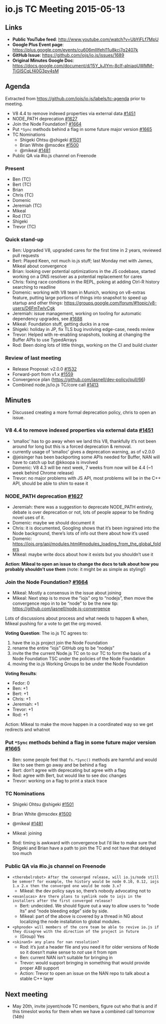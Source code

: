 # io.js TC Meeting 2015-05-13

## Links

* **Public YouTube feed**: <http://www.youtube.com/watch?v=UbYiFLf7MpU>
* **Google Plus Event page**: <https://plus.google.com/events/cu606mlllfehl11u8kcj7q2407k>
* **GitHub Issue**: <https://github.com/iojs/io.js/issues/1689>
* **Original Minutes Google Doc**: <https://docs.google.com/document/d/15Y_kJlYm-8cIf-alniaqUWMM-TjGISCqLf40G3pv4sM>

## Agenda

Extracted from <https://github.com/iojs/io.js/labels/tc-agenda> prior to meeting.

* V8 4.4 to remove indexed properties via external data [#1451](https://github.com/iojs/io.js/issues/1451)
* NODE_PATH deprecation [#1627](https://github.com/iojs/io.js/issues/1627)
* Join the Node Foundation? [#1664](https://github.com/iojs/io.js/issues/1664)
* Put `*Sync` methods behind a flag in some future major version [#1665](https://github.com/iojs/io.js/issues/1665)
* TC Nominations
  * Shigeki Ohtsu @shigeki [#1501](https://github.com/iojs/io.js/issues/1501)
  * Brian White @mscdex [#1500](https://github.com/iojs/io.js/issues/1500)
  * @mikeal [#1481](https://github.com/iojs/io.js/issues/1481)
* Public QA via #io.js channel on Freenode

### Present

* Ben (TC)
* Bert (TC)
* Brian
* Chris (TC)
* Domenic
* Jeremiah (TC)
* Mikeal
* Rod (TC)
* Shigeki
* Trevor (TC)

### Quick stand-up

* Ben: Upgraded V8, upgraded cares for the first time in 2 years, reviewed pull requests
* Bert: Played Keen, not much io.js stuff; last Monday met with James, Mikeal about convergence
* Brian: looking over potential optimizations in the JS codebase, started working on a DNS resolver as a potential replacement for cares
* Chris: fixing race conditions in the REPL, poking at adding Ctrl-R history searching to readline
* Domenic: working with V8 team in Munich, working on v8-extras feature, putting large portions of things into snapshot to speed up startup and other things: <https://groups.google.com/forum/#!topic/v8-users/D6FmTwlvCgk>
* Jeremiah: issue management, working on tooling for automatic dependency upgrades, see [#1688](https://github.com/iojs/io.js/pull/1688)
* Mikeal: Foundation stuff, getting ducks in a row
* Shigeki: holiday in JP, fix TLS bug involving edge-case, needs review
* Trevor: Helped with re-enabling snapshots, looking at changing the Buffer APIs to use TypedArrays
* Rod: Been doing lots of little things, working on the CI and build cluster

### Review of last meeting

* Release Proposal: v2.0.0 [#1532](https://github.com/iojs/io.js/pull/1532)
* Forward-port from v1.x [#1559](https://github.com/iojs/io.js/pull/1559)
* Convergence plan (<https://github.com/jasnell/dev-policy/pull/66>)
* Combined node.js/io.js TC/core call [#1413](https://github.com/iojs/io.js/issues/1413)

## Minutes

* Discussed creating a more formal deprecation policy, chris to open an issue.

### V8 4.4 to remove indexed properties via external data [#1451](https://github.com/iojs/io.js/issues/1451)

* ‘smalloc’ has to go away when we land this V8, thankfully it’s not been around for long but this is a forced deprecation & removal.
* currently usage of ‘smalloc’ gives a deprecation warning, as of v2.0.0
* @jeisinger has been backporting some APIs needed for Buffer, NAN will have to catch up but @kkoopa is involved
* Domenic: V8 4.3 will be next week, 7 weeks from now will be 4.4 (~1 week behind Chrome release)
* Trevor: no major problems with JS API, most problems will be in the C++ API, should be able to shim to ease it

### NODE_PATH deprecation [#1627](https://github.com/iojs/io.js/issues/1627)

* Jeremiah: there was a suggestion to deprecate NODE_PATH entirely, debate is over deprecation or not, lots of people appear to be finding novel uses of it.
* Domenic: maybe we should document it
* Chris: it is documented, Googling shows that it’s been ingrained into the Node background, there’s lots of info out there about how it’s used
* Domenic: <https://iojs.org/api/modules.html#modules_loading_from_the_global_folders>
* Mikeal: maybe write docs about how it exists but you shouldn’t use it

**Action: Mikeal to open an issue to change the docs to talk about how you probably shouldn’t use them** (note: it might be as simple as styling!)

### Join the Node Foundation? [#1664](https://github.com/iojs/io.js/issues/1664)

* Mikeal: Mostly a consensus in the issue about joining
* Mikeal: Next step is to move the “iojs” org to “nodejs”, then move the convergence repo in to be “node” to be the new tip: <https://github.com/jasnell/node.js-convergence>

Lots of discussions about process and what needs to happen & when, Mikeal pushing for a vote to get the org moved.

**Voting Question**: The io.js TC agrees to:

1. have the io.js project join the Node Foundation
2. rename the entire “iojs” GitHub org to be “nodejs”
3. invite the the current Node.js TC on to our TC to form the basis of a Node Foundation TSC under the policies of the Node Foundation
4. moving the io.js Working Groups to be under the Node Foundation

**Voting Results**:

* Fedor: 0
* Ben: +1
* Bert: +1
* Chris: +1
* Jeremiah: +1
* Trevor: +1
* Rod: +1

Action: Mikeal to make the move happen in a coordinated way so we get redirects and whatnot

### Put `*Sync` methods behind a flag in some future major version [#1665](https://github.com/iojs/io.js/issues/1665)

* Ben: some people feel that `fs.*Sync()` methods are harmful and would like to see them go away and be behind a flag
* Bert: don’t agree with deprecating but agree with a flag
* Rod: agree with Bert, but would like to see doc changes
* Trevor: working on a flag to print a stack trace

### TC Nominations

* Shigeki Ohtsu @shigeki [#1501](https://github.com/iojs/io.js/issues/1501)
* Brian White @mscdex [#1500](https://github.com/iojs/io.js/issues/1500)
* @mikeal [#1481](https://github.com/iojs/io.js/issues/1481)

* Mikeal: joining
* Rod: timing is awkward with convergence but I’d like to make sure that Shigeki and Brian have a path to join the TC and not have that delayed too much

### Public QA via #io.js channel on Freenode

* `<therebelrobot> After the converged release, will io.js/node still be semver? for example, the history would be node 0.10, 0.12, iojs 1.x 2.x then the converged one would be node 3.x?`
  * Mikeal: the dev policy says so, there’s nobody advocating not to
* `<evanlucas> Are there plans to symlink node to iojs in the installers after the first converged release?`
  * Bert: undecided. We should figure out a way to allow users to “node lts” and “node bleeding edge” side by side.
  * Mikeal: part of the above is covered by a thread in NG about localizing the node installation to global modules.
* `<phpnode> will members of the core team be able to revive io.js if they disagree with the direction of the project in future`
  * (Group) Yes
* `<skinan5> any plans for nan resolution?`
  * Rod: it’s just a header file and you need it for older versions of Node so it doesn’t make sense to _not_ use it from npm
  * Ben: current NAN isn’t suitable for bringing in
  * Trevor: would support bringing in something that would provide proper ABI support
  * Action: Trevor to open an issue on the NAN repo to talk about a stable C++ layer

## Next meeting

* May 20th, invite joyent/node TC members, figure out who that is and if this timeslot works for them when we have a combined call tomorrow (14th)
